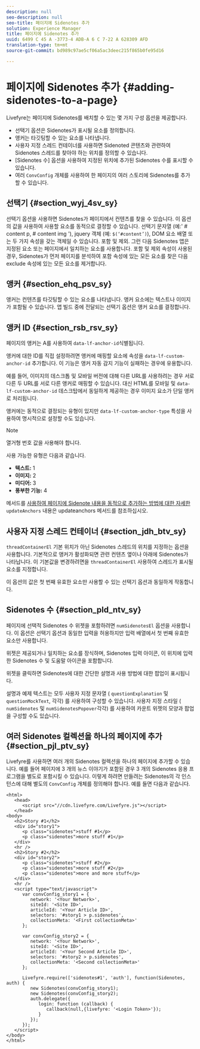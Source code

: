 ```yaml
---
description: null
seo-description: null
seo-title: 페이지에 Sidenotes 추가
solution: Experience Manager
title: 페이지에 Sidenotes 추가
uuid: 6499 C 45 A -3773-4 ADB-A 6 C 7-22 A 628309 AFD
translation-type: tm+mt
source-git-commit: bd989c97ae5cf06a5ac3deec215f865b0fe95d16

---
```



# 페이지에 Sidenotes 추가 {#adding-sidenotes-to-a-page}

Livefyre는 페이지에 Sidenotes를 배치할 수 있는 몇 가지 구성 옵션을 제공합니다.

* 선택기 옵션은 Sidenotes가 표시될 요소를 정의합니다.
* 앵커는 타깃팅할 수 있는 요소를 나타냅니다.
* 사용자 지정 스레드 컨테이너를 사용하면 Sidenoted 콘텐츠와 관련하여 Sidenotes 스레드를 찾아야 하는 위치를 정의할 수 있습니다.
* [Sidenotes 수] 옵션을 사용하여 지정된 위치에 추가된 Sidenotes 수를 표시할 수 있습니다.
* 여러 `ConvConfig` 개체를 사용하여 한 페이지의 여러 스토리에 Sidenotes를 추가할 수 있습니다.

## 선택기 {#section_wyj_4sv_sy}

선택기 옵션을 사용하면 Sidenotes가 페이지에서 컨텐츠를 찾을 수 있습니다. 이 옵션의 값을 사용하여 사용할 요소를 동적으로 결정할 수 있습니다. 선택기 문자열 (예:' # content p, # content img '), jquery 객체 (예: `$(‘#content’)`), DOM 요소 배열 또는 두 가지 속성을 갖는 객체일 수 있습니다. 포함 및 제외. 그런 다음 Sidenotes 앱은 지정된 요소 또는 페이지에서 일치하는 요소를 사용합니다. 포함 및 제외 속성이 사용된 경우, Sidenotes가 먼저 페이지를 분석하여 포함 속성에 있는 모든 요소를 찾은 다음 exclude 속성에 있는 모든 요소를 제거합니다.

## 앵커 {#section_ehq_psv_sy}

앵커는 컨텐츠를 타깃팅할 수 있는 요소를 나타냅니다. 앵커 요소에는 텍스트나 이미지가 포함될 수 있습니다. 앱 빌드 중에 전달되는 선택기 옵션은 앵커 요소를 결정합니다.

## 앵커 ID {#section_rsb_rsv_sy}

페이지의 앵커는 A를 사용하여 `data-lf-anchor-id`식별됩니다.

앵커에 대한 ID를 직접 설정하려면 앵커에 매핑할 요소에 속성을 `data-lf-custom-anchor-id` 추가합니다. 이 기능은 앵커 자동 감지 기능이 실패하는 경우에 유용합니다.

예를 들어, 이미지의 데스크톱 및 모바일 버전에 대해 다른 URL를 사용하려는 경우 서로 다른 두 URL를 서로 다른 앵커로 매핑할 수 있습니다. 대신 HTML를 모바일 및 `data-lf-custom-anchor-id` 데스크탑에서 동일하게 제공하는 경우 이미지 요소가 단일 앵커로 처리됩니다.

앵커에는 동적으로 결정되는 유형이 있지만 `data-lf-custom-anchor-type` 특성을 사용하여 명시적으로 설정할 수도 있습니다.

>[!NOTE]
>
>열거형 번호 값을 사용해야 합니다.

사용 가능한 유형은 다음과 같습니다.

* **텍스트:** 1
* **이미지:** 2
* **미디어:** 3
* **풍부한 기능:** 4

메서드를 [사용하여 페이지에 Sidenote 내용을 동적으로 추가하는 방법에 대한 자세한](/help/implementation/c-app-integrations/c-sidenotes-integration/update-anchors-method.md) `updateAnchors` 내용은 updateanchors 메서드를 참조하십시오.

## 사용자 지정 스레드 컨테이너 {#section_jdh_btv_sy}

`threadContainerEl` 기본 위치가 아닌 Sidenotes 스레드의 위치를 지정하는 옵션을 사용합니다. 기본적으로 앵커가 활성화되면 관련 컨텐츠 옆이나 아래에 Sidenotes가 나타납니다. 이 기본값을 변경하려면을 `threadContainerEl` 사용하여 스레드가 표시될 요소를 지정합니다.

이 옵션의 값은 첫 번째 유효한 요소만 사용할 수 있는 선택기 옵션과 동일하게 작동합니다.

## Sidenotes 수 {#section_pld_ntv_sy}

페이지에 선택적 Sidenotes 수 위젯을 포함하려면 `numSidenotesEl` 옵션을 사용합니다. 이 옵션은 선택기 옵션과 동일한 입력을 허용하지만 입력 배열에서 첫 번째 유효한 요소만 사용합니다.

위젯은 제공되거나 일치하는 요소를 장식하며, Sidenotes 입력 아이콘, 이 위치에 입력한 Sidenotes 수 및 도움말 아이콘을 포함합니다.

위젯을 클릭하면 Sidenotes에 대한 간단한 설명과 사용 방법에 대한 팝업이 표시됩니다.

설명과 예제 텍스트는 모두 사용자 지정 문자열 ( `questionExplanation` 및 `questionMockText`, 각각) 를 사용하여 구성할 수 있습니다. 사용자 지정 스타일 ( `numSidenotes` 및 `numSidenotesPopover`각각) 를 사용하여 카운트 위젯의 모양과 팝업을 구성할 수도 있습니다.

## 여러 Sidenotes 컬렉션을 하나의 페이지에 추가 {#section_pjl_ptv_sy}

Livefyre를 사용하면 여러 개의 Sidenotes 컬렉션을 하나의 페이지에 추가할 수 있습니다. 예를 들어 페이지에 3 개의 뉴스 이야기가 포함된 경우 3 개의 Sidenotes 응용 프로그램을 별도로 포함시킬 수 있습니다. 이렇게 하려면 만들려는 Sidenotes의 각 인스턴스에 대해 별도의 `ConvConfig` 개체를 정의해야 합니다. 예를 들면 다음과 같습니다.

```
<html> 
   <head> 
      <script src="//cdn.livefyre.com/Livefyre.js"></script> 
   </head> 
<body> 
   <h2>Story #1</h2> 
   <div id="story1"> 
      <p class="sidenotes">stuff #1</p> 
      <p class="sidenotes">more stuff #1</p> 
   </div> 
   <hr /> 
   <h2>Story #2</h2> 
   <div id="story2"> 
      <p class="sidenotes">stuff #2</p> 
      <p class="sidenotes">more stuff #2</p> 
      <p class="sidenotes">more and more stuff</p> 
   </div> 
   <hr /> 
   <script type="text/javascript"> 
      var convConfig_story1 = { 
         network: '<Your Network>', 
         siteId: '<Site ID>', 
         articleId: '<Your Article ID>', 
         selectors: '#story1 > p.sidenotes', 
         collectionMeta: '<First collectionMeta>' 
      }; 
  
      var convConfig_story2 = { 
         network: '<Your Network>', 
         siteId: '<Site ID>', 
         articleId: '<Your Second Article ID>', 
         selectors: '#story2 > p.sidenotes', 
         collectionMeta: '<Second collectionMeta>' 
      }; 
  
      Livefyre.require(['sidenotes#1', 'auth'], function(Sidenotes, auth) { 
         new Sidenotes(convConfig_story1); 
         new Sidenotes(convConfig_story2); 
         auth.delegate({ 
            login: function (callback) { 
               callback(null,{livefyre: '<Login Token>'}); 
            } 
         }); 
      }); 
   </script> 
</body> 
</html>
```
